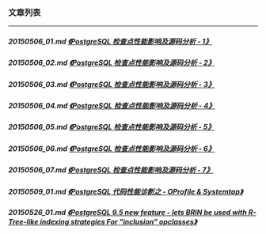 ### 文章列表  
----  
##### 20150506_01.md   [《PostgreSQL 检查点性能影响及源码分析 - 1》](20150506_01.md)  
##### 20150506_02.md   [《PostgreSQL 检查点性能影响及源码分析 - 2》](20150506_02.md)  
##### 20150506_03.md   [《PostgreSQL 检查点性能影响及源码分析 - 3》](20150506_03.md)  
##### 20150506_04.md   [《PostgreSQL 检查点性能影响及源码分析 - 4》](20150506_04.md)  
##### 20150506_05.md   [《PostgreSQL 检查点性能影响及源码分析 - 5》](20150506_05.md)  
##### 20150506_06.md   [《PostgreSQL 检查点性能影响及源码分析 - 6》](20150506_06.md)  
##### 20150506_07.md   [《PostgreSQL 检查点性能影响及源码分析 - 7》](20150506_07.md)  
##### 20150509_01.md   [《PostgreSQL 代码性能诊断之 - OProfile & Systemtap》](20150509_01.md)  
##### 20150526_01.md   [《PostgreSQL 9.5 new feature - lets BRIN be used with R-Tree-like indexing strategies For "inclusion" opclasses》](20150526_01.md)  
